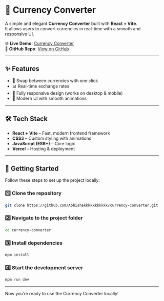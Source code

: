 # 💱 Currency Converter

A simple and elegant **Currency Converter** built with **React + Vite**.  
It allows users to convert currencies in real-time with a smooth and responsive UI.

🌐 **Live Demo**: [Currency Converter](https://currency-converter-abhishek.vercel.app/)  
📂 **GitHub Repo**: [View on GitHub](https://github.com/Abhishekkkkkkkkkkk/currency-converter)

---

## ✨ Features
- 🔄 Swap between currencies with one click  
- 📊 Real-time exchange rates  
- 📱 Fully responsive design (works on desktop & mobile)  
- 🎨 Modern UI with smooth animations  

---

## 🛠️ Tech Stack
- **React + Vite** – Fast, modern frontend framework  
- **CSS3** – Custom styling with animations  
- **JavaScript (ES6+)** – Core logic  
- **Vercel** – Hosting & deployment  

---

## 🚀 Getting Started

Follow these steps to set up the project locally:

### 1️⃣ Clone the repository
```bash
git clone https://github.com/Abhishekkkkkkkkkkk/currency-converter.git
```

### 2️⃣ Navigate to the project folder
```bash
cd currency-converter
```

### 3️⃣ Install dependencies
```bash
npm install
```

### 4️⃣ Start the development server
```bash
npm run dev
```

---

Now you’re ready to use the Currency Converter locally!  
